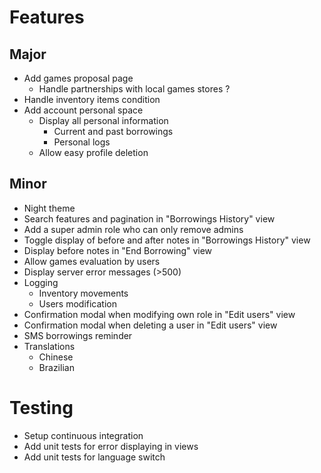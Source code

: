 # Features
## Major
* Add games proposal page
    * Handle partnerships with local games stores ?
* Handle inventory items condition
* Add account personal space
    * Display all personal information
        * Current and past borrowings
        * Personal logs
    * Allow easy profile deletion
## Minor
* Night theme
* Search features and pagination in "Borrowings History" view
* Add a super admin role who can only remove admins
* Toggle display of before and after notes in "Borrowings History" view
* Display before notes in "End Borrowing" view
* Allow games evaluation by users
* Display server error messages (>500)
* Logging
    * Inventory movements
    * Users modification
* Confirmation modal when modifying own role in "Edit users" view
* Confirmation modal when deleting a user in "Edit users" view
* SMS borrowings reminder
* Translations
    * Chinese
    * Brazilian
# Testing
* Setup continuous integration
* Add unit tests for error displaying in views
* Add unit tests for language switch